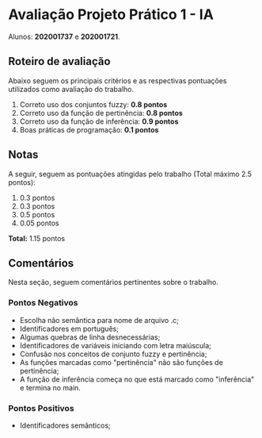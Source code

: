 # Avaliação Projeto Prático 1 - IA
Alunos: **202001737** e **202001721**.

## Roteiro de avaliação

Abaixo seguem os principais critérios e as respectivas pontuações utilizados como avaliação do trabalho.

1. Correto uso dos conjuntos fuzzy: **0.8 pontos**
2. Correto uso da função de pertinência: **0.8 pontos**
3. Correto uso da função de inferência: **0.9 pontos**
4. Boas práticas de programação: **0.1 pontos**

## Notas

A seguir, seguem as pontuações atingidas pelo trabalho (Total máximo 2.5 pontos):

1. 0.3 pontos
2. 0.3 pontos
3. 0.5 pontos
4. 0.05 pontos

**Total:** 1.15 pontos

## Comentários

Nesta seção, seguem comentários pertinentes sobre o trabalho.

### Pontos Negativos
- Escolha não semântica para nome de arquivo .c;
- Identificadores em português;
- Algumas quebras de linha desnecessárias;
- Identificadores de variáveis iniciando com letra maiúscula;
- Confusão nos conceitos de conjunto fuzzy e pertinência;
- As funções marcadas como "pertinência" não são funções de pertinência;
- A função de inferência começa no que está marcado como "inferência" e termina no main.

### Pontos Positivos
- Identificadores semânticos;